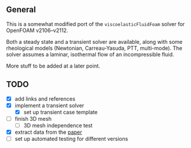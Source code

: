 ## General

This is a somewhat modified port of the `viscoelasticFluidFoam` solver for
OpenFOAM v2106&ndash;v2112.

Both a steady state and a transient solver are available, along with
some rheological models (Newtonian, Carreau-Yasuda, PTT, multi-mode). The solver
assumes a laminar, isothermal flow of an incompressible fluid.

More stuff to be added at a later point.

## TODO

- [x] add links and references
- [x] implement a transient solver
	- [x] set up transient case template
- [ ] finish 3D mesh
	- [ ] 3D mesh independence test
- [x] extract data from the [paper][ChahuanSasmal]
- [ ] set up automated testing for different versions

[ChahuanSasmal]: https://doi.org/10.1016/j.ijengsci.2021.103565
